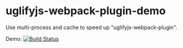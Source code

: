 # uglifyjs-webpack-plugin-demo

Use multi-process and cache to speed up "uglifyjs-webpack-plugin".

Demo: [![Build Status](https://travis-ci.org/aui/uglifyjs-webpack-plugin-demo.svg?branch=master)](https://travis-ci.org/aui/uglifyjs-webpack-plugin-demo)